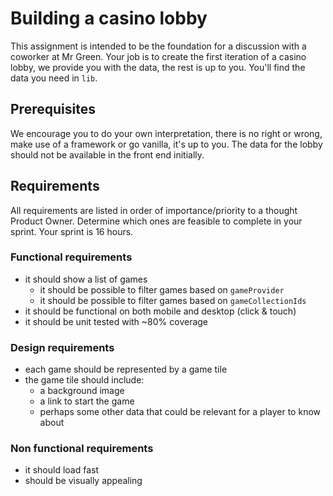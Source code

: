 # Building a casino lobby

This assignment is intended to be the foundation for a discussion with a coworker at Mr Green.
Your job is to create the first iteration of a casino lobby, we provide you with the data, the rest is up to you.
You'll find the data you need in `lib`.

## Prerequisites
We encourage you to do your own interpretation, there is no right or wrong, make use of a framework or go vanilla, it's up to you.
The data for the lobby should not be available in the front end initially.

## Requirements
All requirements are listed in order of importance/priority to a thought Product Owner.
Determine which ones are feasible to complete in your sprint. Your sprint is 16 hours.

### Functional requirements
* it should show a list of games
	* it should be possible to filter games based on `gameProvider`
	* it should be possible to filter games based on `gameCollectionIds`
* it should be functional on both mobile and desktop (click & touch)
* it should be unit tested with ~80% coverage

### Design requirements
* each game should be represented by a game tile
* the game tile should include:
	* a background image
	* a link to start the game
	* perhaps some other data that could be relevant for a player to know about

### Non functional requirements
* it should load fast
* should be visually appealing